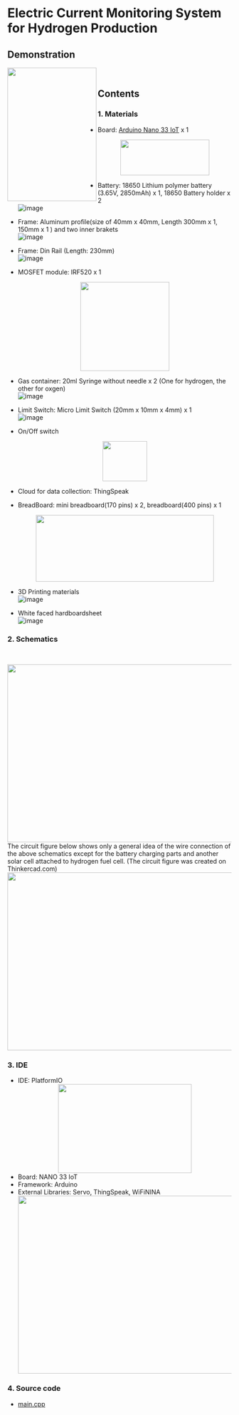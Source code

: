 # Electric Current Monitoring System for Hydrogen Production 

## Demonstration
<a href="https://www.youtube.com/watch?v=nK51Hw02U4Y" target="_blank">
  <img src="https://user-images.githubusercontent.com/24539773/199639221-c1992946-f945-4ec1-bf21-aa02a00d2391.png" width="200" height="300" align="left">
</a><br>

## Contents

### 1. Materials
 - Board: [Arduino Nano 33 IoT](https://store-usa.arduino.cc/products/arduino-nano-33-iot) x 1 
   <br><center><img src="https://user-images.githubusercontent.com/24539773/196139174-9f35df38-fccd-4a61-90d6-cf9083055df7.png" width="200" height="80"></center>


 -  Battery: 18650 Lithium polymer battery (3.65V, 2850mAh) x 1, 18650 Battery holder x 2
    <br>![image](https://user-images.githubusercontent.com/24539773/196349785-b9a09ef9-d343-412e-a822-a2fdb1dd49be.png)


 -  Frame: Aluminum profile(size of 40mm x 40mm, Length 300mm x 1, 150mm x 1 ) and two inner brakets 
    <br>![image](https://user-images.githubusercontent.com/24539773/196350311-7adfaa03-97c6-4c93-b4c9-c62e0cd8cbb3.png)
    
 -  Frame: Din Rail (Length: 230mm)
    <br>![image](https://user-images.githubusercontent.com/24539773/196353980-31e0c2aa-33df-4bc7-980d-269f3ed3f85c.png)

 -  MOSFET module: IRF520 x 1
    <br><center><img src="https://user-images.githubusercontent.com/24539773/196126013-d468d98e-1329-424f-954f-2957cacb88dc.png" width="200" height="200"></center>
 
 -  Gas container: 20ml Syringe without needle x 2 (One for hydrogen, the other for oxgen)
    <br>![image](https://user-images.githubusercontent.com/24539773/196142093-68618e82-0b3f-4c0b-a6c3-c265447f8009.png)

 -  Limit Switch: Micro Limit Switch (20mm x 10mm x 4mm) x 1
    <br>![image](https://user-images.githubusercontent.com/24539773/196352560-17552857-d3d2-477f-96f2-989258d99ee5.png)

 -  On/Off switch
    <br><center><img src="https://user-images.githubusercontent.com/24539773/196354352-5f242a60-c9c4-473d-8d55-353b666bb7b5.png" width="100" height="90"></center>

 -  Cloud for data collection: ThingSpeak
 -  BreadBoard: mini breadboard(170 pins) x 2, breadboard(400 pins) x 1 
    <br><center><img src="https://user-images.githubusercontent.com/24539773/196348869-1e9d2e9c-a9f2-4d7d-b831-109af46239d8.png" width="400" height="150"></center>

 -  3D Printing materials
    <br>![image](https://user-images.githubusercontent.com/24539773/196356253-ee5e9109-9289-4f88-8111-bd555e74a5ee.png)
    
  -  White faced hardboardsheet
     <br>![image](https://user-images.githubusercontent.com/24539773/196353788-55b3b72c-7d84-47ef-b806-3e516b995f52.png)



### 2. Schematics
<br><center><img src="https://user-images.githubusercontent.com/24539773/196371457-1cb8d361-acf9-4144-a707-81acd359aa04.png" width="800" height="400"></center>
The circuit figure below shows only a general idea of the wire connection of the above schematics except for the battery charging parts and another solar cell attached to hydrogen fuel cell. (The circuit figure was created on Thinkercad.com)
<br><center><img src="https://user-images.githubusercontent.com/24539773/196358283-7389504e-3d19-4e49-b7f1-f55cd1048d6f.png" width="700" height="400"></center>


### 3. IDE
- IDE: PlatformIO
  <br><center><img src="https://user-images.githubusercontent.com/24539773/196131306-1eaf5d87-9d2f-4f19-916e-f541fe38f737.png" width="300" height="200"></center>
- Board: NANO 33 IoT
- Framework: Arduino
- External Libraries: Servo, ThingSpeak, WiFiNINA
  <br><center><img src="https://user-images.githubusercontent.com/24539773/196130832-361869a0-7b5f-4159-92f5-91269914a8f6.png" width="850" height="400"></center>

### 4. Source code
- [main.cpp](https://github.com/iispace/IoT/blob/main/Hydrogen_Prod/main.cpp)
